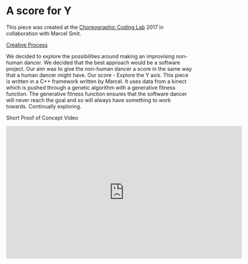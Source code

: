 

# A score for Y


This piece was created at the [Choreographic Coding Lab](http://choreographiccoding.org/) 2017 in collaboration with Marcel Smit.

[Creative Process](creativeProcess.md) 

We decided to explore the possibilities around making an improvising non-human dancer. We decided that the best approach would be a software project. Our aim was to give the non-human dancer a score in the same way that a human dancer might have. Our score - Explore the Y axis. This piece is written in a C++ framework written by Marcel. It uses data from a kinect which is pushed through a genetic algorithm with a generative fitness function. The generative fitness function ensures that the software dancer will never reach the goal and so will always have something to work towards. Continually exploring. 


Short Proof of Concept Video


<iframe width="640" height="360" src="https://www.youtube.com/embed/65jo79s2tGo" frameborder="0" allow="autoplay; encrypted-media" allowfullscreen></iframe>




